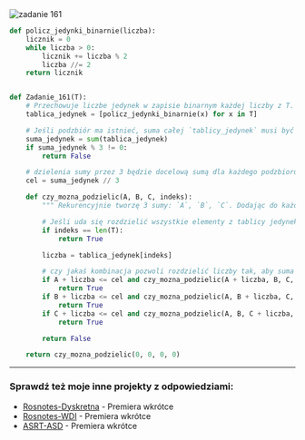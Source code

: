 <picture>
  <source srcset="../../srt/zbior_zadan/161.png" media="(prefers-color-scheme: light)">
  <source srcset="../../srt/zbior_zadan/black_161.png" media="(prefers-color-scheme: dark)">
  <img src="../../srt/zbior_zadan/black_161.png" alt="zadanie 161">
</picture>

```python
def policz_jedynki_binarnie(liczba):
    licznik = 0
    while liczba > 0:
        licznik += liczba % 2
        liczba //= 2
    return licznik


def Zadanie_161(T):
    # Przechowuje liczbe jedynek w zapisie binarnym każdej liczby z T.
    tablica_jedynek = [policz_jedynki_binarnie(x) for x in T]

    # Jeśli podzbiór ma istnieć, suma całej `tablicy_jedynek` musi być podzielna przez 3
    suma_jedynek = sum(tablica_jedynek)
    if suma_jedynek % 3 != 0:
        return False

    # dzielenia sumy przez 3 będzie docelową sumą dla każdego podzbioru.
    cel = suma_jedynek // 3

    def czy_mozna_podzielic(A, B, C, indeks):
        """ Rekurencyjnie tworzę 3 sumy: `A`, `B`, `C`. Dodając do każdej z nich wartości z `tablicy_jedynek` """

        # Jeśli uda się rozdzielić wszystkie elementy z tablicy jedynek i nie przekroczyć docelowej sumy, to podział jest możliwy.
        if indeks == len(T):
            return True

        liczba = tablica_jedynek[indeks]

        # czy jakaś kombinacja pozwoli rozdzielić liczby tak, aby suma w żadnym z podzbiorów nie przekroczyła docelowej wartości.
        if A + liczba <= cel and czy_mozna_podzielic(A + liczba, B, C, indeks + 1):
            return True
        if B + liczba <= cel and czy_mozna_podzielic(A, B + liczba, C, indeks + 1):
            return True
        if C + liczba <= cel and czy_mozna_podzielic(A, B, C + liczba, indeks + 1):
            return True

        return False

    return czy_mozna_podzielic(0, 0, 0, 0)
```


---
### Sprawdź też moje inne projekty z odpowiedziami:
- [Rosnotes-Dyskretna](https://github.com/kamilGie/Rosnotes-Dyskretna) - Premiera wkrótce
- [Rosnotes-WDI](https://github.com/kamilGie/Rosnotes-WDI) - Premiera wkrótce
- [ASRT-ASD](https://github.com/kamilGie/Rosnotes-Dyskretna) - Premiera wkrótce
